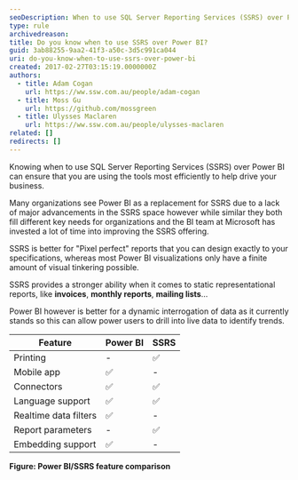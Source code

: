 ```yaml
---
seoDescription: When to use SQL Server Reporting Services (SSRS) over Power BI? Decide between "pixel perfect" reports and dynamic data interrogation with this feature comparison.
type: rule
archivedreason:
title: Do you know when to use SSRS over Power BI?
guid: 3ab88255-9aa2-41f3-a50c-3d5c991ca044
uri: do-you-know-when-to-use-ssrs-over-power-bi
created: 2017-02-27T03:15:19.0000000Z
authors:
  - title: Adam Cogan
    url: https://ww.ssw.com.au/people/adam-cogan
  - title: Moss Gu
    url: https://github.com/mossgreen
  - title: Ulysses Maclaren
    url: https://ww.ssw.com.au/people/ulysses-maclaren
related: []
redirects: []
---
```


Knowing when to use SQL Server Reporting Services (SSRS) over Power BI can ensure that you are using the tools most efficiently to help drive your business.

<!--endintro-->

Many organizations see Power BI as a replacement for SSRS due to a lack of major advancements in the SSRS space however while similar they both fill different key needs for organizations and the BI team at Microsoft has invested a lot of time into improving the SSRS offering.

SSRS is better for "Pixel perfect" reports that you can design exactly to your specifications, whereas most Power BI visualizations only have a finite amount of visual tinkering possible.

SSRS provides a stronger ability when it comes to static representational reports, like **invoices**, **monthly reports**, **mailing lists**...

Power BI however is better for a dynamic interrogation of data as it currently stands so this can allow power users to drill into live data to identify trends.

| Feature               | Power BI | SSRS |
| --------------------- | -------- | ---- |
| Printing              | -        | ✅   |
| Mobile app            | ✅       | -    |
| Connectors            | ✅       | ✅   |
| Language support      | ✅       | ✅   |
| Realtime data filters | ✅       | -    |
| Report parameters     | -        | ✅   |
| Embedding support     | ✅       | -    |

**Figure: Power BI/SSRS feature comparison**
